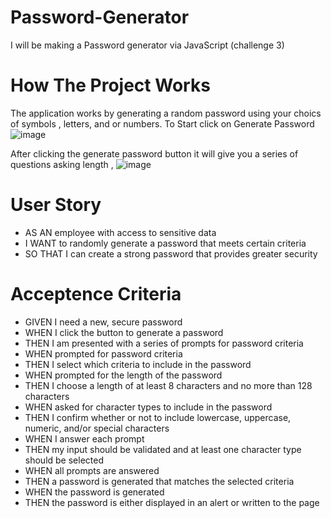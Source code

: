 # Password-Generator
I will be making a Password generator via JavaScript (challenge 3)

# How The Project Works 
The application works by generating a random password using your choics of symbols , letters, and or numbers.
To Start click on Generate Password
![image](https://github.com/SRGsanti/Password-Generator/assets/125318014/eab806f3-96b3-4707-8e7b-cf23bba21086)

After clicking the generate password button it will give you a series of questions asking length , 
![image](https://github.com/SRGsanti/Password-Generator/assets/125318014/889304a5-a3a3-4ad1-ad9b-9b01da5d5e6e)

# User Story 
- AS AN employee with access to sensitive data
- I WANT to randomly generate a password that meets certain criteria
- SO THAT I can create a strong password that provides greater security

# Acceptence Criteria 
- GIVEN I need a new, secure password
- WHEN I click the button to generate a password
- THEN I am presented with a series of prompts for password criteria
- WHEN prompted for password criteria
- THEN I select which criteria to include in the password
- WHEN prompted for the length of the password
- THEN I choose a length of at least 8 characters and no more than 128 characters
- WHEN asked for character types to include in the password
- THEN I confirm whether or not to include lowercase, uppercase, numeric, and/or special characters
- WHEN I answer each prompt
- THEN my input should be validated and at least one character type should be selected
- WHEN all prompts are answered
- THEN a password is generated that matches the selected criteria
- WHEN the password is generated
- THEN the password is either displayed in an alert or written to the page
